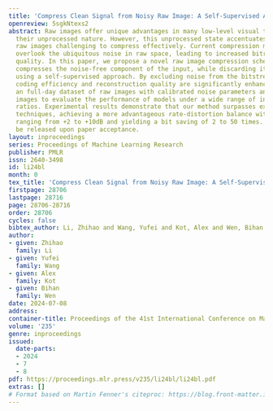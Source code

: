 ```yaml
---
title: 'Compress Clean Signal from Noisy Raw Image: A Self-Supervised Approach'
openreview: 5sgkNtexs2
abstract: Raw images offer unique advantages in many low-level visual tasks due to
  their unprocessed nature. However, this unprocessed state accentuates noise, making
  raw images challenging to compress effectively. Current compression methods often
  overlook the ubiquitous noise in raw space, leading to increased bitrates and reduced
  quality. In this paper, we propose a novel raw image compression scheme that selectively
  compresses the noise-free component of the input, while discarding its real noise
  using a self-supervised approach. By excluding noise from the bitstream, both the
  coding efficiency and reconstruction quality are significantly enhanced. We curate
  an full-day dataset of raw images with calibrated noise parameters and reference
  images to evaluate the performance of models under a wide range of input signal-noise
  ratios. Experimental results demonstrate that our method surpasses existing compression
  techniques, achieving a more advantageous rate-distortion balance with improvements
  ranging from +2 to +10dB and yielding a bit saving of 2 to 50 times. The code will
  be released upon paper acceptance.
layout: inproceedings
series: Proceedings of Machine Learning Research
publisher: PMLR
issn: 2640-3498
id: li24bl
month: 0
tex_title: 'Compress Clean Signal from Noisy Raw Image: A Self-Supervised Approach'
firstpage: 28706
lastpage: 28716
page: 28706-28716
order: 28706
cycles: false
bibtex_author: Li, Zhihao and Wang, Yufei and Kot, Alex and Wen, Bihan
author:
- given: Zhihao
  family: Li
- given: Yufei
  family: Wang
- given: Alex
  family: Kot
- given: Bihan
  family: Wen
date: 2024-07-08
address:
container-title: Proceedings of the 41st International Conference on Machine Learning
volume: '235'
genre: inproceedings
issued:
  date-parts:
  - 2024
  - 7
  - 8
pdf: https://proceedings.mlr.press/v235/li24bl/li24bl.pdf
extras: []
# Format based on Martin Fenner's citeproc: https://blog.front-matter.io/posts/citeproc-yaml-for-bibliographies/
---
```

